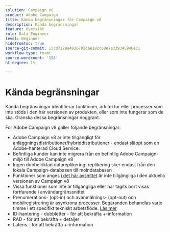 ```yaml
---
solution: Campaign v8
product: Adobe Campaign
title: Kända begränsningar för Campaign v8
description: Kända begränsningar
feature: Översikt
role: Data Engineer
level: Beginner
hidefromtoc: true
source-git-commit: 15cd7228a4920702cae182c68e7a329345946e31
workflow-type: tm+mt
source-wordcount: '158'
ht-degree: 1%

---
```


# Kända begränsningar

Kända begränsningar identifierar funktioner, arkitektur eller processer som inte stöds i den här versionen av produkten, eller som inte fungerar som de ska. Granska dessa begränsningar noggrant.

För Adobe Campaign v8 gäller följande begränsningar:

* Adobe Campaign v8 är inte tillgängligt för anläggningsdistributioner/hybriddistributioner - endast släppt som en Adobe-hanterad Cloud Service.
* Befintliga kunder kan inte migrera från en befintlig Adobe Campaign-miljö till Adobe Campaign v8
* Ingen dubbelriktad datareplikering: replikering sker endast från den lokala Campaign-databasen till molndatabasen
* Funktioner som anges [i det här avsnittet](capability-matrix.md#gs-unavailable-features) är inte tillgängliga i den aktuella versionen av Campaign v8
* Vissa funktioner som inte är tillgängliga eller har tagits bort visas fortfarande i användargränssnittet
* Prenumerations- (opt-in) och avanmälnings- (opt-out) och mobilregistrering är asynkrona processer. Begäranden behandlas varje timme i ett specifikt tekniskt arbetsflöde. [Läs mer](../config/replication.md#tech-wf)
* ID-hantering - dubbletter - för att bekräfta +-information
* RAD - för att bekräfta + detaljer
* Latens - för att bekräfta +-information
